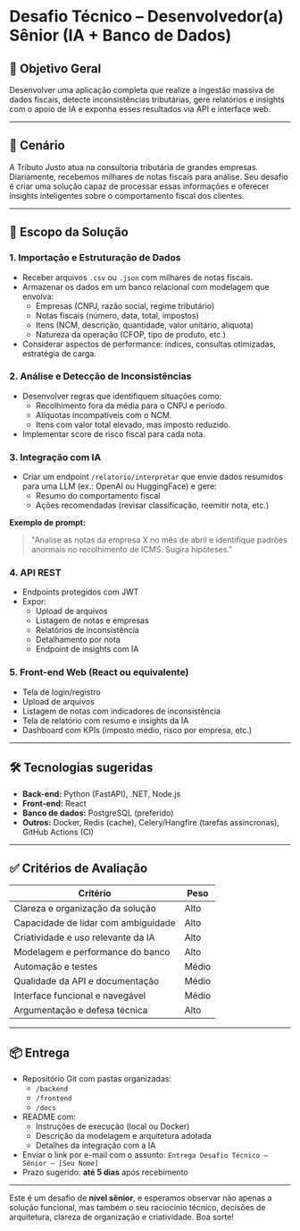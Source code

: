 # Desafio Técnico – Desenvolvedor(a) Sênior (IA + Banco de Dados)

## 🎯 Objetivo Geral

Desenvolver uma aplicação completa que realize a ingestão massiva de dados fiscais, detecte inconsistências tributárias, gere relatórios e insights com o apoio de IA e exponha esses resultados via API e interface web.

---

## 🧩 Cenário

A Tributo Justo atua na consultoria tributária de grandes empresas. Diariamente, recebemos milhares de notas fiscais para análise. Seu desafio é criar uma solução capaz de processar essas informações e oferecer insights inteligentes sobre o comportamento fiscal dos clientes.

---

## 🧱 Escopo da Solução

### 1. Importação e Estruturação de Dados

- Receber arquivos `.csv` ou `.json` com milhares de notas fiscais.
- Armazenar os dados em um banco relacional com modelagem que envolva:
  - Empresas (CNPJ, razão social, regime tributário)
  - Notas fiscais (número, data, total, impostos)
  - Itens (NCM, descrição, quantidade, valor unitário, alíquota)
  - Natureza da operação (CFOP, tipo de produto, etc.)
- Considerar aspectos de performance: índices, consultas otimizadas, estratégia de carga.

### 2. Análise e Detecção de Inconsistências

- Desenvolver regras que identifiquem situações como:
  - Recolhimento fora da média para o CNPJ e período.
  - Alíquotas incompatíveis com o NCM.
  - Itens com valor total elevado, mas imposto reduzido.
- Implementar score de risco fiscal para cada nota.

### 3. Integração com IA

- Criar um endpoint `/relatorio/interpretar` que envie dados resumidos para uma LLM (ex.: OpenAI ou HuggingFace) e gere:
  - Resumo do comportamento fiscal
  - Ações recomendadas (revisar classificação, reemitir nota, etc.)

**Exemplo de prompt:**

> "Analise as notas da empresa X no mês de abril e identifique padrões anormais no recolhimento de ICMS. Sugira hipóteses."

### 4. API REST

- Endpoints protegidos com JWT
- Expor:
  - Upload de arquivos
  - Listagem de notas e empresas
  - Relatórios de inconsistência
  - Detalhamento por nota
  - Endpoint de insights com IA

### 5. Front-end Web (React ou equivalente)

- Tela de login/registro
- Upload de arquivos
- Listagem de notas com indicadores de inconsistência
- Tela de relatório com resumo e insights da IA
- Dashboard com KPIs (imposto médio, risco por empresa, etc.)

---

## 🛠️ Tecnologias sugeridas

- **Back-end:** Python (FastAPI), .NET, Node.js
- **Front-end:** React
- **Banco de dados:** PostgreSQL (preferido)
- **Outros:** Docker, Redis (cache), Celery/Hangfire (tarefas assíncronas), GitHub Actions (CI)

---

## ✅ Critérios de Avaliação

| Critério                           | Peso |
|-----------------------------------|------|
| Clareza e organização da solução  | Alto |
| Capacidade de lidar com ambiguidade | Alto |
| Criatividade e uso relevante da IA | Alto |
| Modelagem e performance do banco  | Alto |
| Automação e testes                | Médio|
| Qualidade da API e documentação   | Médio|
| Interface funcional e navegável  | Médio|
| Argumentação e defesa técnica     | Alto |

---

## 📦 Entrega

- Repositório Git com pastas organizadas:
  - `/backend`
  - `/frontend`
  - `/docs`
- README com:
  - Instruções de execução (local ou Docker)
  - Descrição da modelagem e arquitetura adotada
  - Detalhes da integração com a IA
- Enviar o link por e-mail com o assunto: `Entrega Desafio Técnico – Sênior – [Seu Nome]`
- Prazo sugerido: **até 5 dias** após recebimento

---

Este é um desafio de **nível sênior**, e esperamos observar não apenas a solução funcional, mas também o seu raciocínio técnico, decisões de arquitetura, clareza de organização e criatividade. Boa sorte!
